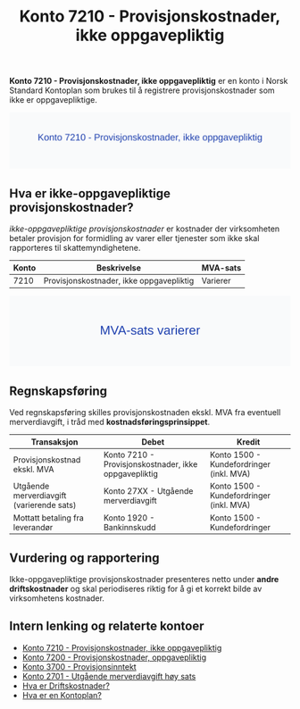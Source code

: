 ﻿---
title: "Konto 7210 - Provisjonskostnader, ikke oppgavepliktig"
seoTitle: "7210-provisjonskostnader-ikke-oppgavepliktig"
description: '**Konto 7210 - Provisjonskostnader, ikke oppgavepliktig** er en konto i Norsk Standard Kontoplan som brukes til å registrere provisjonskostnader som ikke er op...'
---

**Konto 7210 - Provisjonskostnader, ikke oppgavepliktig** er en konto i Norsk Standard Kontoplan som brukes til å registrere provisjonskostnader som ikke er oppgavepliktige.

![Illustrasjon av konto 7210 Provisjonskostnader, ikke oppgavepliktig](7210-provisjonskostnader-ikke-oppgavepliktig-image.svg)

## Hva er ikke-oppgavepliktige provisjonskostnader?

*ikke-oppgavepliktige provisjonskostnader* er kostnader der virksomheten betaler provisjon for formidling av varer eller tjenester som ikke skal rapporteres til skattemyndighetene.

| Konto | Beskrivelse                               | MVA-sats |
|-------|-------------------------------------------|----------|
| 7210  | Provisjonskostnader, ikke oppgavepliktig | Varierer |

![MVA-sats varierer](7210-mva-varierende-sats.svg)

## Regnskapsføring

Ved regnskapsføring skilles provisjonskostnaden ekskl. MVA fra eventuell merverdiavgift, i tråd med **kostnadsføringsprinsippet**.

| Transaksjon                             | Debet                                            | Kredit                                   |
|-----------------------------------------|--------------------------------------------------|------------------------------------------|
| Provisjonskostnad ekskl. MVA            | Konto 7210 - Provisjonskostnader, ikke oppgavepliktig | Konto 1500 - Kundefordringer (inkl. MVA) |
| Utgående merverdiavgift (varierende sats)| Konto 27XX - Utgående merverdiavgift              | Konto 1500 - Kundefordringer (inkl. MVA) |
| Mottatt betaling fra leverandør         | Konto 1920 - Bankinnskudd                        | Konto 1500 - Kundefordringer             |

## Vurdering og rapportering

Ikke-oppgavepliktige provisjonskostnader presenteres netto under **andre driftskostnader** og skal periodiseres riktig for å gi et korrekt bilde av virksomhetens kostnader.

## Intern lenking og relaterte kontoer

* [Konto 7210 - Provisjonskostnader, ikke oppgavepliktig](/blogs/kontoplan/7210-provisjonskostnader-ikke-oppgavepliktig "Konto 7210 - Provisjonskostnader, ikke oppgavepliktig")
* [Konto 7200 - Provisjonskostnader, oppgavepliktig](/blogs/kontoplan/7200-provisjonskostnader-oppgavepliktig "Konto 7200 - Provisjonskostnader, oppgavepliktig")
* [Konto 3700 - Provisjonsinntekt](/blogs/kontoplan/3700-provisjonsinntekt "Konto 3700 - Provisjonsinntekt")
* [Konto 2701 - Utgående merverdiavgift høy sats](/blogs/kontoplan/2701-utgaende-merverdiavgift-hoy-sats "Konto 2701 - Utgående merverdiavgift høy sats")
* [Hva er Driftskostnader?](/blogs/regnskap/hva-er-driftskostnader "Hva er Driftskostnader? Komplett Guide til Driftskostnader i Regnskap")
* [Hva er en Kontoplan?](/blogs/regnskap/hva-er-kontoplan "Hva er en Kontoplan? Komplett Guide til Kontoplaner i Norsk Regnskap")






